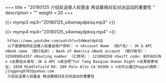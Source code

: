+++
title = "20180125  介绍反迫害人权基金 再谈募捐对反对派运动的重要性 "
description = ""
weight = 20
+++

{{< mymp3 mp3="20180125_s4wmaydpksq.mp3" >}}

{{< mymp4 mp4="20180125_s4wmaydpksq.mp4" >}}

     https://www.youtube.com/watch?v=S4WmaYdpkSQ 
     以下是唐柏桥反迫害人权基金账户资料： n nAccount Name （账户名）: JK & APC nBank name （银行名称）: Bank of America nBank account （银行账号）: 325099054357 nRouting number （汇款号）: 121000358 nSwift code: BOFAUS3N n n支票抬头请写：JK & APC n请注明“For Tang Baiqiao Human Right n支票邮寄地址: 2850 Middlefield Rd. 209 Palo Alto CA 94306 n n也可以通过Paypal捐款：jinggeng0702@yahoo.com 
     介绍反迫害人权基金 再谈募捐对反对派运动的重要性 

